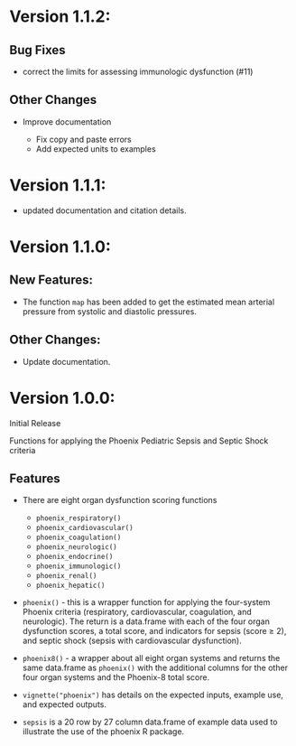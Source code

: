 # Version 1.1.2:

## Bug Fixes

* correct the limits for assessing immunologic dysfunction (#11)

## Other Changes

* Improve documentation

  * Fix copy and paste errors
  * Add expected units to examples

# Version 1.1.1:

* updated documentation and citation details.

# Version 1.1.0:

## New Features:

* The function `map` has been added to get the estimated mean arterial pressure
  from systolic and diastolic pressures.

## Other Changes:

* Update documentation.

# Version 1.0.0:

Initial Release

Functions for applying the Phoenix Pediatric Sepsis and Septic Shock criteria

## Features

* There are eight organ dysfunction scoring functions
  * `phoenix_respiratory()`
  * `phoenix_cardiovascular()`
  * `phoenix_coagulation()`
  * `phoenix_neurologic()`
  * `phoenix_endocrine()`
  * `phoenix_immunologic()`
  * `phoenix_renal()`
  * `phoenix_hepatic()`

* `phoenix()` - this is a wrapper function for applying the four-system Phoenix
  criteria (respiratory, cardiovascular, coagulation, and neurologic).  The
  return is a data.frame with each of the four organ dysfunction scores, a total
  score, and indicators for sepsis (score &geq; 2), and septic shock (sepsis
  with cardiovascular dysfunction).

* `phoenix8()` - a wrapper about all eight organ systems and returns the same
  data.frame as `phoenix()` with the additional columns for the other four organ
  systems and the Phoenix-8 total score.

* `vignette("phoenix")` has details on the expected inputs, example use, and
  expected outputs.

* `sepsis` is a 20 row by 27 column data.frame of example data used to
  illustrate the use of the phoenix R package.

